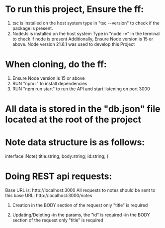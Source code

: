 # To run this project, Ensure the ff:
1. tsc is installed on the host system
    type in "tsc --version" to check if the package is present.
2. NodeJs is installed on the host system
    Type in "node -v" in the terminal to check if node is present
    Additionally, Ensure Node version is 15 or above.
    Node version 21.6.1 was used to develop this Project


# When cloning, do the ff:
1. Ensure Node version is 15 or above
2. RUN "npm i" to install dependencies
3. RUN "npm run start" to run the API and start listening on port 3000


# All data is stored in the "db.json" file located at the root of the project

# Note data structure is as follows:
interface iNote{
    title:string;
    body:string;
    id:string;
}


# Doing REST api requests:
Base URL is: http://localhost:3000
All requests to notes should be sent to this base URL: http://localhost:3000/notes

1. Creation
    in the BODY section of the request only "title" is required

2. Updating/Deleting
    -in the params, the "id" is required
    -in the BODY section of the request only "title" is required



